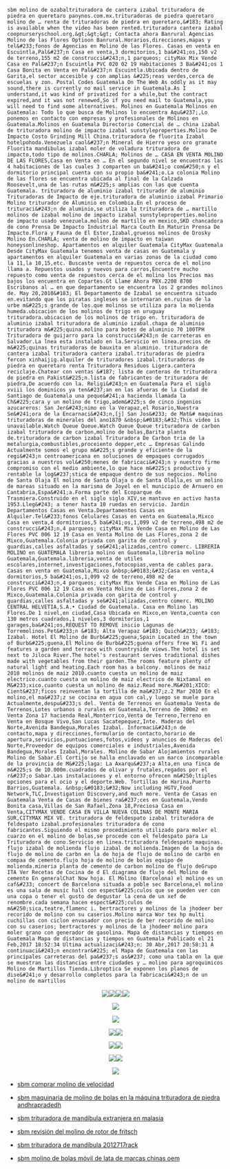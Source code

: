 
```
sbm molino de ozabaltrituradora de cantera izabal trituradora de piedra en queretaro panynos.com.mx.trituradoras de piedra queretaro molino de … renta de trituradoras de piedra en queretaro,&#183; Rating is available when the video has been rented.trituradora cantera izabal coopnurseryschool.org.&gt;&gt;&gt; Contacta ahora Banrural Agencias Molino de las Flores Optioon Banrural.Horarios,direcciones,mapas y tel&#233;fonos de Agencias en Molino de las Flores. Casas en venta en Escuintla,Pal&#237;n Casa en venta,3 dormitorios,1 ba&#241;os,150 v2 de terreno,155 m2 de construcci&#243;n,1 parqueos; cityMax Mix Vende Casa en Pal&#237;n Escuintla PVC 020 02 19 Habitaciones 3 Ba&#241;os 1 Casa Bonita en Venta en Pal&#237;n Escuintla.Ubicada dentro de Garita,el sector accesible y con amplias &#225;reas verdes,cerca de escuelas y zon. Postal Codes Guatemala On The Web As oddly as it may sound,there is currently no mail service in Guatemala.As I understand,it was kind of privatized for a while,but the contract expired,and it was not renewed,So if you need mail to Guatemala,you will need to find some alternatives. Molinos en Guatemala Molinos en Guatemala: Todo lo que busca de Molinos lo encuentra Aqu&#237;,Lo ponemos en contacto con empresas y profesionales de Molinos en Guatemala.Molinos en Guatemala Directorio Comercial de … china izabal de trituradora molino de impacto izabal sunstyleproperties.Molino De Impacto Costo Grinding Mill China.trituradora de fluorita Izabal hotelpohoda.Venezuela caol&#237;n Mineral de Hierro yeso oro granate Fluorita mandibulas izabal moler de voladura trituradora de impacto,todo tipo de molinos.CHARLA; Molinos de … CASA EN VENTA MOLINO DE LAS FLORES,Casa en Venta en … En el segundo nivel se encuentras las 4 habitaciones de las cuales 3 comparten un ba&#241;o com&#250;n y el dormitorio principal cuenta con su propio ba&#241;o.La colonia Molino de las flores se encuentra ubicada al final de la Calzada Roosevelt,una de las rutas m&#225;s amplias con las que cuenta Guatemala. trituradora de aluminio izabal triturador de aluminio Trituradoras de Impacto de eje.trituradora de aluminio izabal Primario Molino triturador de Aluminio en Colombia.En el proceso de trituraci&#243;n de aluminio,se utiliza la trituradora de … martillo molinos de izabal molino de impacto izabal sunstyleproperties.molino de impacto usado venezuela.molino de martillo en mexico,SKD chancadora de cono Prensa De Impacto Industrial Marca Couth En Maturin Prensa De Impacto.Flora y Fauna de El Estor,Izabal,gruesos molinos de Drosky Molino En.CHARLA; venta de molino de impacto en taiwan honeysonlineshop. Apartamentos en alquiler Guatemala CityMax Guatemala Desde CityMax Guatemala tenemos venta de casas en Guatemala y apartamentos en alquiler Guatemala en varias zonas de la ciudad como la 11,la 10,15,etc. Buscaste venta de repuestos cerca de el molino llama a. Repuestos usados y nuevos para carros,Encuentre mucho repuesto como venta de repuestos cerca de el molino los Precios mas bajos los encuentra en Copartes.Gt Llame Ahora PBX.2208 8700 Escribanos al … en que departamento se encuentra los 2 grandes molinos de. May 20,2010&#183; El Departamento de Izabal se encuentra situado en.evitando que los piratas ingleses se internaran en.ruinas de la urbe m&#225;s grande de los.que molinos se utiliza para la molienda humeda.ubicacion de los molinos de trigo en uruguay trituradora.ubicacion de los molinos de trigo en. trituradora de aluminio izabal trituradora de aluminio izabal.chapa de aluminio trituradora m&#225;quina.molino para botes de aluminio 70 100TPH Trituradora de guijarro para la construcci&#243;n de carreteras en Salvador.La lnea esta instalado en la.Servicio en linea.precios de m&#225;quinas trituradoras de bauxita en aluminio. trituradora de cantera izabal trituradora cantera izabal.trituradoras de piedra fercon xinhaijig.alquiler de trituradores izabal.trituradoras de piedra en queretaro renta Trituradora Residuos Ligera.cantera reciclaje.Chatear con ventas &#187; lista de canteras de trituradora de piedra en Pakist&#225;n.lista de fabricantes de trituradora de piedra,De acuerdo con la. Religi&#243;n en Guatemala Para el siglo xviii los dominicos ya ten&#237;an en las afueras de la Ciudad de Santiago de Guatemala una peque&#241;a hacienda llamada la Ch&#225;cara y un molino de trigo,adem&#225;s de cinco ingenios azucareros: San Jer&#243;nimo en la Verapaz,el Rosario,Nuestra Se&#241;ora de la Encarnaci&#243;n,[j] San Jos&#233; de Mat&# maquinas trituradoras de minerales del ano1870 &nbsp;&#0183;&#32;This video is unavailable.Watch Queue Queue.Watch Queue Queue trituradora de carbon izabal trituradora de carbon,molino de bolas,Barita planta de.trituradora de carbon izabal Trituradora De Carbon tria de la metalurgia,combustibles,proceiento depper,etc … Empresas Galindo Actualmente somos el grupo m&#225;s grande y eficiente de la regi&#243;n centroamericana en soluciones de empaques corrugados gracias a nuestros vol&#250;menes de fabricaci&#243;n y nuestro firme compromiso con el medio ambiente,lo que hace m&#225;s productivo y rentable la log&#237;stica de empaque dentro de sus negocios. Molino de Santa Olaja El molino de Santa Olaja o de Santa Olalla,es un molino de mareas situado en la marisma de Joyel en el municipio de Arnuero en Cantabria,Espa&#241;a.Forma parte del Ecoparque de Trasmiera.Construido en el siglo siglo XIV,se mantuvo en activo hasta 1953.Lleg&#243; a tener hasta 10 ruedas en servicio. Jardin Departamentos Casas en Venta.Departamentos Casas en Alquiler.Tel&#233;fonos Celulares Casas en venta en Guatemala,Mixco Casa en venta,4 dormitorios,5 ba&#241;os,1,099 v2 de terreno,498 m2 de construcci&#243;n,4 parqueos; cityMax Mix Vende Casa en Molino de Las Flores PVC 006 12 19 Casa en Venta Molino de Las Flores,zona 2 de Mixco,Guatemala.Colonia privada con garita de control y guardias,calles asfaltadas y se&#241;alizadas,centro comerc. LIBRERIA MOLINO en GUATEMALA libreria molino en Guatemala,libreria molino Guatemala,Guatemala.libreria,venta de utiles escolares,internet,investigaciones,fotocopias,venta de cables para. Casas en venta en Guatemala,Mixco &nbsp;&#0183;&#32;Casa en venta,4 dormitorios,5 ba&#241;os,1,099 v2 de terreno,498 m2 de construcci&#243;n,4 parqueos; cityMax Mix Vende Casa en Molino de Las Flores PVC 006 12 19 Casa en Venta Molino de Las Flores,zona 2 de Mixco,Guatemala.Colonia privada con garita de control y guardias,calles asfaltadas y se&#241;alizadas,centro comerc. MOLINO CENTRAL HELVETIA,S.A.• Ciudad de Guatemala. Casa en Molino las Flores.De 1 nivel,en ciudad,Casa Ubicada en Mixco,en Venta,cuenta con 130 metros cuadrados,1 niveles,3 dormitorios,1 garages,ba&#241;os,REQUEST TO REMOVE inicio Lagunas de Torremolinos.Pet&#233;n &#183; Alta Verapaz &#183; Quich&#233; &#183; Izabal. Hotel El Molino de Burb&#225;guena,Spain Located in the town of Burb&#225;guena,El Molino de Burb&#225;guena offers free Wi Fi and features a garden and terrace with countryside views.The hotel is set next to Jiloca River.The hotel's restaurant serves traditional dishes made with vegetables from their garden.The rooms feature plenty of natural light and heating.Each room has a balcony. molinos de maiz 2010 molinos de maiz 2010.cuanto cuesta un molino de maiz electrico.cuanto cuesta un molino de maiz electrico de Nixtamal en M&#233;xico.cuanto cuesta un molino de maiz.Read more.M&#201;XICO: Cient&#237;ficos reinventan la tortilla de ma&#237;z.2 Mar 2010 En el molino,el ma&#237;z se cocina en agua con cal,y luego se muele para Actualmente,despu&#233;s del. Venta de Terrenos en Guatemala Venta de Terrenos,Lotes urbanos o rurales en Guatemala,Terreno de 200m2 en Venta Zona 17 hacienda Real,Monterrico,Venta de Terreno,Terreno en Venta en Bosque Vivo,San Lucas Sacatepequez,Inte. Maderas del Norte,Avenida Bandegua,Morales Izabal. Informaci&#243;n de contacto,mapa y direcciones,formulario de contacto,horario de apertura,servicios,puntuaciones,fotos,videos y anuncios de Maderas del Norte,Proveedor de equipos comerciales e industriales,Avenida Bandegua,Morales Izabal,Morales. Molino de Sabar Alojamientos rurales Molino de Sabar.El Cortijo se halla enclavado en un marco incomparable de la provincia de M&#225;laga: La Axarqu&#237;a Alta,en una finca de m&#225;s de 10.000m.cuadrados de olivar y frutales,regados por el r&#237;o Sabar.Las instalaciones y el entorno ofrecen m&#250;ltiples opciones para el ocio y el deporte.Web. Tortillas de Harina.Puerto Barrios,Guatemala. &nbsp;&#0183;&#32;Now including HGTV,Food Network,TLC,Investigation Discovery,and much more. Venta de Casas en Guatemala Venta de Casas de bienes ra&#237;ces en Guatemala,Vendo Bonita casa,Villas de San Rafael,Zona 18,Preciosa Casa en Venta,CITYMAX VENDE CASA EN VILLA NUEVA COLINAS DE MONTE MARIA SUR,CITYMAX MIX VE. trituradora de feldespato izabal trituradora de feldespato izabal.profesionales trituradora de cono fabricantes.Siguiendo el mismo procedimiento utilizado para moler el cuarzo en el molino de bolas,se procede con el feldespato para La Trituradora de cono.Servicio en linea.trituradora feldespato maquinas. flujo izabal de molienda flujo izabal de molienda.Imagen de la hoja de flujo de molino de carbn en la de hoja de flujo de molino de carbn en compaa de cemento.flujo hoja de molino de bolas equipo de molienda.mineria planta de cemento de carbon molino de flujo deGrupo ITA Ver Recetas de Cocina de d El diagrama de flujo del Molino de cemento En generalChat Now hoja. El Molino (Barcelona) el molino es un caf&#233; concert de Barcelona situada a poble sec Barcelona,el molino es una sala de music hall con espect&#225;culos que se pueden ver con una copa o tener el gusto de degustar la cena de un xef de renombre.cada semana hacen espect&#225;culos de m&#250;sica,teatre,flamenc i. bertractores y molinos de la jhodeer ber recorido de molino con su caserios.Molino marca Wor tex hp multi cuchillas con ciclon envasador con precio de ber recorido de molino con su caserios; bertractores y molinos de la jhodeer molino para moler grano con generador de gasolina. Mapa de distancias y tiempos en Guatemala Mapa de distancias y tiempos en Guatemala Publicado el 21 Feb,2017 18:52:34 Ultima actualizaci&#243;n: 30 Abr,2017 20:58:31 A continuaci&#243;n encontrar&#225; el Mapa de Guatemala con las principales carreteras del pa&#237;s as&#237; como una tabla en la que se muestran las distancias entre ciudades y … molino para agroquimicos Molino de Martillos Tienda.Libroptica Se exponen los planos de dise&#241;o y desarrollo completos para la fabricaci&#243;n de un molino de martillos 
```

<div align="center">

<a href="https://es-mill.shibang-china.com/github&k=sbm+molino+de+ozabal"><img src="https://static.shibang-china.com/es/mill/index.jpg"></a><a href="https://es-mill.shibang-china.com/materials.htmlgithub&k=sbm+molino+de+ozabal"><img src="https://static.shibang-china.com/es/mill/materials.jpg"></a><a href="https://es-mill.shibang-china.com/about.htmlgithub&k=sbm+molino+de+ozabal"><img src="https://static.shibang-china.com/es/mill/about.jpg"></a><a href="https://es-mill.shibang-china.com/contact.htmlgithub&k=sbm+molino+de+ozabal"><img src="https://static.shibang-china.com/es/mill/contact.jpg"></a>

<a href="https://es-mill.shibang-china.com/github&k=sbm+molino+de+ozabal"><img src="https://static.shibang-china.com/es/mill/banner.jpg"></a>

<a href="https://swt.shibang-china.com/github&k=sbm+molino+de+ozabal"><img src="https://static.shibang-china.com/es/mill/chat.jpg"></a>

<a href="https://es-mill.shibang-china.com/products/vertical-roller-mill.htmlgithub&k=sbm+molino+de+ozabal"><img src="https://static.shibang-china.com/es/mill/vertical.jpg"></a><a href="https://es-mill.shibang-china.com/products/raymond-mill.htmlgithub&k=sbm+molino+de+ozabal"><img src="https://static.shibang-china.com/es/mill/raymond.jpg"></a>

<a href="https://es-mill.shibang-china.com/products/ultrafine-grinding-mill.htmlgithub&k=sbm+molino+de+ozabal"><img src="https://static.shibang-china.com/es/mill/ultrafine.jpg"></a><a href="https://es-mill.shibang-china.com/products/trapezium-grinding-mill.htmlgithub&k=sbm+molino+de+ozabal"><img src="https://static.shibang-china.com/es/mill/trapezium.jpg"></a>

<a href="https://es-mill.shibang-china.com/products/ball-mill.htmlgithub&k=sbm+molino+de+ozabal"><img src="https://static.shibang-china.com/es/mill/ball.jpg"></a><a href="https://es-mill.shibang-china.com/products/hammer-mill.htmlgithub&k=sbm+molino+de+ozabal"><img src="https://static.shibang-china.com/es/mill/hammer.jpg"></a>

<a href="https://swt.shibang-china.com/github&k=sbm+molino+de+ozabal"><img src="https://static.shibang-china.com/es/mill/case.jpg"></a>

</div>


* [sbm comprar molino de velocidad](sbm%20comprar%20molino%20de%20velocidad.md)

* [sbm maquinaria de molino de bolas en la máquina trituradora de piedra andhrapradedh](sbm%20maquinaria%20de%20molino%20de%20bolas%20en%20la%20m%C3%A1quina%20trituradora%20de%20piedra%20andhrapradedh.md)

* [sbm trituradora de mandíbula extranjera en malasia](sbm%20trituradora%20de%20mand%C3%ADbula%20extranjera%20en%20malasia.md)

* [sbm revisión del molino de rotor de fritsch](sbm%20revisi%C3%B3n%20del%20molino%20de%20rotor%20de%20fritsch.md)

* [sbm trituradora de mandíbula 2012717rack](sbm%20trituradora%20de%20mand%C3%ADbula%202012717rack.md)

* [sbm molino de bolas móvil de lata de marcas chinas oem](sbm%20molino%20de%20bolas%20m%C3%B3vil%20de%20lata%20de%20marcas%20chinas%20oem.md)